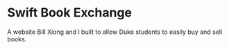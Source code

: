 # Swift Book Exchange 
A website Bill Xiong and I built to allow Duke students to easily buy and sell books.
